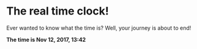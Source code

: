 # The real time clock!

Ever wanted to know what the time is? Well, your journey is about to end!

**The time is Nov 12, 2017, 13:42**
